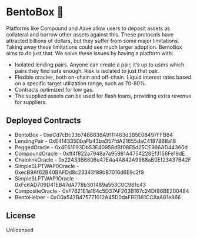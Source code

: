 # BentoBox 🍱
Platforms like Compound and Aave allow users to deposit assets as collateral and borrow other assets against this. These protocols have attracted billions of dollars, but they suffer from some major limitations. Taking away these limitations could see much larger adoption. BentoBox aims to do just that.
We solve these issues by having a platform with:
* Isolated lending pairs. Anyone can create a pair, it’s up to users which pairs they find safe enough. Risk is isolated to just that pair.
* Flexible oracles, both on-chain and off-chain.
Liquid interest rates based on a specific target utilization range, such as 70-80%.
* Contracts optimized for low gas.
* The supplied assets can be used for flash loans, providing extra revenue for suppliers.

## Deployed Contracts

- BentoBox - 0xeCd7cBc33b7488838A9111463d3B5E08497FFB84
- LendingPair - 0xE414335DbaFb43ba357fdA21655daC4187B68a18
- PeggedOracle - 0x4F61F93Db53E40958dBf08E5d25CE966AD44360d
- CompoundOracle - 0xff4f822a7948a7a95981A4754228Ef3156Fe19dE
- ChainlinkOracle - 0x22433B6806e47E4a4A842A9968aB0Ef23437B42F
- SimpleSLPTWAP0Oracle - 0xecB9Af62B40BAFDd8c23343f89bB7016d6E9c2f8
- SimpleSLPTWAP1Oracle - 0xFc6AD709D41EB47dA778b301489a553C0C981c43
- CompositeOracle - 0xF7621E1a164c5D37AF263B167c24Df86BE200484
- BentoHelper - 0xC0a547B475771012A45D0daFBEB81CC8aA61e866

## License

Unlicensed
